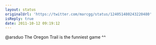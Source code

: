 ```yaml
---
layout: status
originalUrl: 'https://twitter.com/marcgg/status/124051480243220480'
isReply: true
date: 2011-10-12 09:19:12
---
```


@arsduo The Oregon Trail is the funniest game ^^
